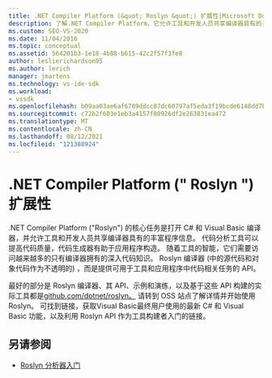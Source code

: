 ```yaml
---
title: .NET Compiler Platform (&quot; Roslyn &quot;) 扩展性|Microsoft Docs
description: 了解.NET Compiler Platform，它允许工具和开发人员共享编译器具有的关于程序丰富的信息。
ms.custom: SEO-VS-2020
ms.date: 11/04/2016
ms.topic: conceptual
ms.assetid: 564201b3-1e18-4b88-b615-42c2f57f3fe8
author: leslierichardson95
ms.author: lerich
manager: jmartens
ms.technology: vs-ide-sdk
ms.workload:
- vssdk
ms.openlocfilehash: b09aa03ae6af6789ddcc87dc60797af5eda3f19bcde6148dd7bfe1b568b7f0f2
ms.sourcegitcommit: c72b2f603e1eb3a4157f00926df2e263831ea472
ms.translationtype: MT
ms.contentlocale: zh-CN
ms.lasthandoff: 08/12/2021
ms.locfileid: "121388924"
---
```

# <a name="net-compiler-platform-quotroslynquot-extensibility"></a>.NET Compiler Platform (&quot; Roslyn &quot;) 扩展性
.NET Compiler Platform ("Roslyn") 的核心任务是打开 C# 和 Visual Basic 编译器，并允许工具和开发人员共享编译器具有的丰富程序信息。 代码分析工具可以提高代码质量，代码生成器有助于应用程序构造。 随着工具的智能，它们需要访问越来越多的只有编译器拥有的深入代码知识。 Roslyn 编译器 (中的源代码和对象代码作为不透明的) ，而是提供可用于工具和应用程序中代码相关任务的 API。

 最好的部分是 Roslyn 编译器、其 API、示例和演练，以及基于这些 API 构建的实际工具都是[github.com/dotnet/roslyn。](https://github.com/dotnet/Roslyn) 请转到 OSS 站点了解详情并开始使用 Roslyn。 可找到链接，获取Visual Basic最终用户使用的最新 C# 和 Visual Basic 功能，以及利用 Roslyn API 作为工具构建者入门的链接。

## <a name="see-also"></a>另请参阅
- [Roslyn 分析器入门](../extensibility/getting-started-with-roslyn-analyzers.md)
